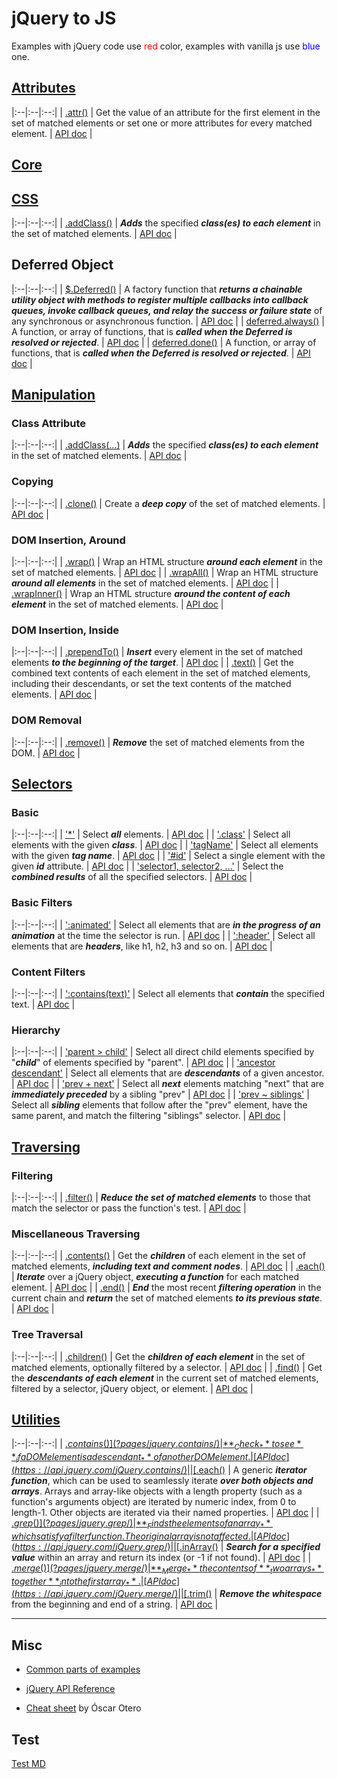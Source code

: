 # jQuery to JS

Examples with jQuery code use <span style='color: red'>red</span> color,
examples with vanilla js use <span style='color: blue'>blue</span> one.

<style>
th { text-align: left; font-style: italic; }
tr td:nth-child(1) { width: 25rem; }
tr td:nth-child(2) { width: 60rem; }
td {
  vertical-align: top;
}
</style>

## [Attributes](?attributes.md)

|:--|:--|:--:|
| [.attr()](?pages/attr/) | Get the value of an attribute for the first element in the set of matched elements or set one or more attributes for every matched element. | [API doc](https://api.jquery.com/attr/) |

## [Core](?core.md)

## [CSS](?css.md)

|:--|:--|:--:|
| [.addClass()](?pages/addClass/) | **_Adds_** the specified **_class(es) to each element_** in the set of matched elements. | [API doc](https://api.jquery.com/addClass/) |


## Deferred Object

|:--|:--|:--:|
| [$.Deferred()](?pages/deferred/) | A factory function that **_returns a chainable utility object with methods to register multiple callbacks into callback queues, invoke callback queues, and relay the success or failure state_** of any synchronous or asynchronous function. | [API doc](https://api.jquery.com/jQuery.Deferred/) |
| [deferred.always()](?pages/deferred.always/) | A function, or array of functions, that is **_called when the Deferred is resolved or rejected_**. | [API doc](https://api.jquery.com/deferred.always/) |
| [deferred.done()](?pages/deferred.done/) | A function, or array of functions, that is **_called when the Deferred is resolved or rejected_**. | [API doc](https://api.jquery.com/deferred.done/) |


## [Manipulation](?manipulation.md)

### Class Attribute

|:--|:--|:--:|
| [.addClass(...)](?pages/addClass/) | **_Adds_** the specified **_class(es) to each element_** in the set of matched elements. | [API doc](https://api.jquery.com/addClass/) |

### Copying

|:--|:--|:--:|
| [.clone()](?pages/clone/) | Create a **_deep copy_** of the set of matched elements. | [API doc](https://api.jquery.com/clone/) |

### DOM Insertion, Around

|:--|:--|:--:|
| [.wrap()](?pages/wrap/) | Wrap an HTML structure **_around each element_** in the set of matched elements. | [API doc](https://api.jquery.com/wrap/) |
| [.wrapAll()](?pages/wrapall/) | Wrap an HTML structure **_around all elements_** in the set of matched elements. | [API doc](https://api.jquery.com/wrapAll/) |
| [.wrapInner()](?pages/wrapinner/) | Wrap an HTML structure **_around the content of each element_** in the set of matched elements. | [API doc](https://api.jquery.com/wrapInner/) |


### DOM Insertion, Inside

|:--|:--|:--:|
| [.prependTo()](?pages/prependTo/) | **_Insert_** every element in the set of matched elements **_to the beginning of the target_**. | [API doc](https://api.jquery.com/prependTo/) |
| [.text()](?pages/text/) | Get the combined text contents of each element in the set of matched elements, including their descendants, or set the text contents of the matched elements. | [API doc](https://api.jquery.com/text/) |


### DOM Removal

|:--|:--|:--:|
| [.remove()](?pages/remove/) | **_Remove_** the set of matched elements from the DOM. | [API doc](https://api.jquery.com/remove/) |

## [Selectors](?selectors.md)

### Basic

|:--|:--|:--:|
| ['*'](?pages/all/) | Select **_all_** elements. | [API doc](https://api.jquery.com/all-selector/) |
| ['.class'](?pages/class/) | Select all elements with the given **_class_**. | [API doc](https://api.jquery.com/class-selector/) |
| ['tagName'](?pages/tagname/) | Select all elements with the given **_tag name_**. | [API doc](https://api.jquery.com/element-selector/) |
| ['#id'](?pages/id/) | Select a single element with the given **_id_** attribute. | [API doc](https://api.jquery.com/id-selector/) |
| ['selector1, selector2, ...'](?pages/multiple/) | Select the **_combined results_** of all the specified selectors. | [API doc](https://api.jquery.com/multiple-selector/) |


### Basic Filters

|:--|:--|:--:|
| [':animated'](?pages/animated/) | Select all elements that are **_in the progress of an animation_** at the time the selector is run. | [API doc](https://api.jquery.com/animated-selector/) |
| [':header'](?pages/header/) | Select all elements that are **_headers_**, like h1, h2, h3 and so on. | [API doc](https://api.jquery.com/header-selector/) |


### Content Filters

|:--|:--|:--:|
| [':contains(text)'](?pages/contains/) | Select all elements that **_contain_** the specified text. | [API doc](https://api.jquery.com/contains-selector/) |


### Hierarchy

|:--|:--|:--:|
| ['parent > child'](?pages/child/) | Select all direct child elements specified by "**_child_**" of elements specified by "parent". | [API doc](https://api.jquery.com/child-selector/) |
| ['ancestor descendant'](?pages/descendant/) | Select all elements that are **_descendants_** of a given ancestor. | [API doc](https://api.jquery.com/descendant-selector/) |
| ['prev + next'](?pages/next/) | Select all **_next_** elements matching "next" that are **_immediately preceded_** by a sibling "prev" | [API doc](https://api.jquery.com/next-adjacent-Selector/) |
| ['prev ~ siblings'](?pages/siblings/) | Select all **_sibling_** elements that follow after the "prev" element, have the same parent, and match the filtering "siblings" selector. | [API doc](https://api.jquery.com/next-siblings-selector/) |


## [Traversing](?traversing.md)


### Filtering

|:--|:--|:--:|
| [.filter()](?pages/filter/) | **_Reduce the set of matched elements_** to those that match the selector or pass the function's test. | [API doc](https://api.jquery.com/filter/) |


### Miscellaneous Traversing

|:--|:--|:--:|
| [.contents()](?pages/contents/) | Get the **_children_** of each element in the set of matched elements, **_including text and comment nodes_**. | [API doc](https://api.jquery.com/contents/) |
| [.each()](?pages/each/) | **_Iterate_** over a jQuery object, **_executing a function_** for each matched element. | [API doc](https://api.jquery.com/each/) |
| [.end()](?pages/end/) | **_End_** the most recent **_filtering operation_** in the current chain and **_return_** the set of matched elements **_to its previous state_**. | [API doc](https://api.jquery.com/end/) |


### Tree Traversal

|:--|:--|:--:|
| [.children()](?pages/children/) | Get the **_children of each element_** in the set of matched elements, optionally filtered by a selector. | [API doc](https://api.jquery.com/children/) |
| [.find()](?pages/find/) | Get the **_descendants of each element_** in the current set of matched elements, filtered by a selector, jQuery object, or element. | [API doc](https://api.jquery.com/find/) |

## [Utilities](?utilities.md)

|:--|:--|:--:|
| [$.contains()](?pages/jquery.contains/) | **_Check_** to see **_if a DOM element is a descendant_** of another DOM element. | [API doc](https://api.jquery.com/jQuery.contains/) |
| [$.each()](?pages/jquery.each/) | A generic **_iterator function_**, which can be used to seamlessly iterate **_over both objects and arrays_**. Arrays and array-like objects with a length property (such as a function's arguments object) are iterated by numeric index, from 0 to length-1. Other objects are iterated via their named properties. | [API doc](https://api.jquery.com/jQuery.each/) |
| [$.grep()](?pages/jquery.grep/) | **_Finds the elements of an array_** which satisfy a filter function. The original array is not affected. | [API doc](https://api.jquery.com/jQuery.grep/) |
| [$.inArray()](?pages/jquery.inarray/) | **_Search for a specified value_** within an array and return its index (or -1 if not found). | [API doc](https://api.jquery.com/jQuery.inArray/) |
| [$.merge()](?pages/jquery.merge/) | **_Merge_** the contents of **_two arrays_** together **_into the first array_**. | [API doc](https://api.jquery.com/jQuery.merge/) |
| [$.trim()](?pages/jquery.trim/) | **_Remove the whitespace_** from the beginning and end of a string. | [API doc](https://api.jquery.com/jQuery.trim/) |

----

## Misc

* [Common parts of examples](?example/)

* [jQuery API Reference](https://api.jquery.com)

* [Cheat sheet](https://oscarotero.com/jquery/) by Óscar Otero

## Test

[Test MD](?test/)
